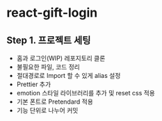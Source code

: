 # react-gift-login

## Step 1. 프로젝트 세팅
- 홈과 로그인(WIP) 레포지토리 클론
- 불필요한 파일, 코드 정리
- 절대경로로 Import 할 수 있게 alias 설정
- Prettier 추가
- emotion 스타일 라이브러리를 추가 및 reset css 적용
- 기본 폰트로 Pretendard 적용
- 기능 단위로 나누어 커밋